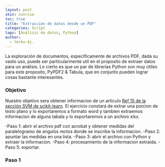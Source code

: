 ```yaml
---
layout: post
skin: sunrise
toc: true
title: "Extracción de datos desde un PDF"
categories: Script
tags: [Análisis de datos, Python]
author:
  - Yerko-Aj.
---
```


La exploración de documentos, específicamente de archivos PDF, dada su vasto uso, puede ser particularmente util en el proposito de extraer datos para un análisis. Lo cierto es que un par de librerías Python son muy útiles para este proposito, PyPDF2 & Tabula, que en conjunto pueden lograr cosas bastante interesantes.

### Objetivo
Nuestro objetivo sera obtener informacion de un articulo [Ref 15 de la sección SVM de scikit-learn](https://scikit-learn.org/stable/modules/svm.html#mathematical-formulation). El ejercicio constará de extrar una porcion de texto plano y lo exportaremos a formato word y tambien extraemos informacion de alguna tabala y lo exportaremos a un archivo *xlsx*. <br>

-Paso 1: abrir el archivo pdf con acrobat y obtener medidas del paralelogramo de angulos rectos donde se inscribe la informacion.
-Paso 2: apuntar las medidas en una lista.
-Paso 3: abrir el archivo con Python y extraer la informacion.
-Paso 4: procesamiento de la informacion extraida.
-Paso 5: exportar.

### Paso 1
